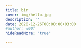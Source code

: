 ```yaml
---
title: bir
cover: img/hello.jpg
description: ''
date: 2020-12-26T00:00:00+03:00
#author: w00f
hideReadMore: "true"

---
```

